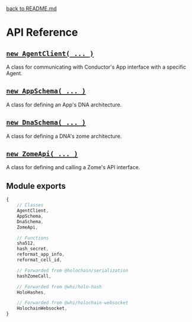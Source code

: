 [back to README.md](../README.md)


# API Reference

## [`new AgentClient( ... )`](./API_AgentClient.md)
A class for communicating with Conductor's App interface with a specific Agent.


## [`new AppSchema( ... )`](./API_AppSchema.md)
A class for defining an App's DNA architecture.


## [`new DnaSchema( ... )`](./API_DnaSchema.md)
A class for defining a DNA's zome architecture.


## [`new ZomeApi( ... )`](./API_ZomeApi.md)
A class for defining and calling a Zome's API interface.



## Module exports
```javascript
{
    // Classes
    AgentClient,
    AppSchema,
    DnaSchema,
    ZomeApi,

    // Functions
    sha512,
    hash_secret,
    reformat_app_info,
    reformat_cell_id,

    // Forwarded from @holochain/serialization
    hashZomeCall,

    // Forwarded from @whi/holo-hash
    HoloHashes,

    // Forwarded from @whi/holochain-websocket
    HolochainWebsocket,
}
```
